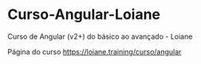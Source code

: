 # Curso-Angular-Loiane

Curso de Angular (v2+) do básico ao avançado - Loiane

Página do curso https://loiane.training/curso/angular
